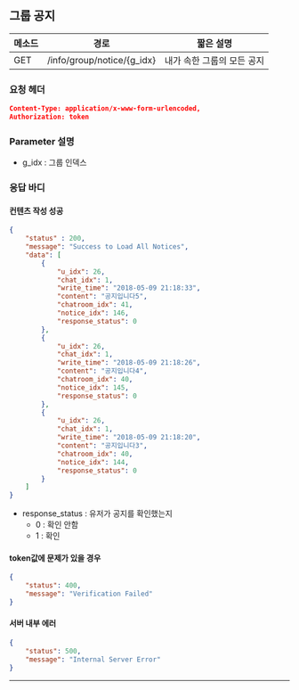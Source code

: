 ## 그룹 공지

| 메소드 | 경로                       | 짧은 설명                  |
| ------ | -------------------------- | -------------------------- |
| GET    | /info/group/notice/{g_idx} | 내가 속한 그룹의 모든 공지 |

### 요청 헤더

```json
Content-Type: application/x-www-form-urlencoded,
Authorization: token
```

### Parameter 설명

* g_idx : 그룹 인덱스

### 응답 바디

#### 컨텐츠 작성 성공

```json
{
    "status" : 200,
    "message": "Success to Load All Notices",
    "data": [
        {
            "u_idx": 26,
            "chat_idx": 1,
            "write_time": "2018-05-09 21:18:33",
            "content": "공지입니다5",
            "chatroom_idx": 41,
            "notice_idx": 146,
            "response_status": 0
        },
        {
            "u_idx": 26,
            "chat_idx": 1,
            "write_time": "2018-05-09 21:18:26",
            "content": "공지입니다4",
            "chatroom_idx": 40,
            "notice_idx": 145,
            "response_status": 0
        },
        {
            "u_idx": 26,
            "chat_idx": 1,
            "write_time": "2018-05-09 21:18:20",
            "content": "공지입니다3",
            "chatroom_idx": 40,
            "notice_idx": 144,
            "response_status": 0
        }
    ]
}
```

* response_status : 유저가 공지를 확인했는지
  * 0 : 확인 안함
  * 1 : 확인

#### token값에 문제가 있을 경우

```json
{
    "status": 400,
    "message": "Verification Failed"
}
```

#### 서버 내부 에러

```json
{
    "status": 500,
    "message": "Internal Server Error"
}
```
------